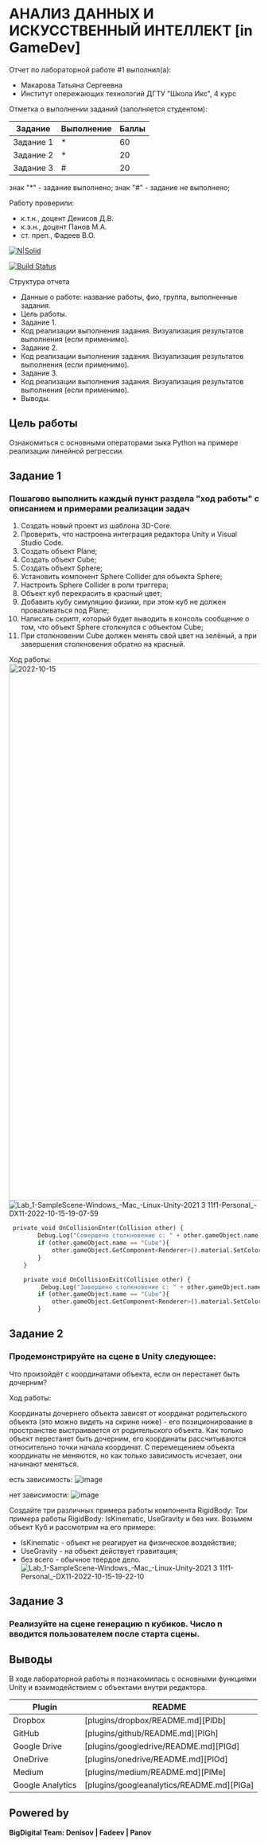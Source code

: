 # АНАЛИЗ ДАННЫХ И ИСКУССТВЕННЫЙ ИНТЕЛЛЕКТ [in GameDev]
Отчет по лабораторной работе #1 выполнил(а):
- Макарова Татьяна Сергеевна
- Институт опережающих технологий ДГТУ "Школа Икс", 4 курс

Отметка о выполнении заданий (заполняется студентом):

| Задание | Выполнение | Баллы |
| ------ | ------ | ------ |
| Задание 1 | * | 60 |
| Задание 2 | * | 20 |
| Задание 3 | # | 20 |

знак "*" - задание выполнено; знак "#" - задание не выполнено;

Работу проверили:
- к.т.н., доцент Денисов Д.В.
- к.э.н., доцент Панов М.А.
- ст. преп., Фадеев В.О.

[![N|Solid](https://cldup.com/dTxpPi9lDf.thumb.png)](https://nodesource.com/products/nsolid)

[![Build Status](https://travis-ci.org/joemccann/dillinger.svg?branch=master)](https://travis-ci.org/joemccann/dillinger)

Структура отчета

- Данные о работе: название работы, фио, группа, выполненные задания.
- Цель работы.
- Задание 1.
- Код реализации выполнения задания. Визуализация результатов выполнения (если применимо).
- Задание 2.
- Код реализации выполнения задания. Визуализация результатов выполнения (если применимо).
- Задание 3.
- Код реализации выполнения задания. Визуализация результатов выполнения (если применимо).
- Выводы.

## Цель работы
Ознакомиться с основными операторами зыка Python на примере реализации линейной регрессии.

## Задание 1
### Пошагово выполнить каждый пункт раздела "ход работы" с описанием и примерами реализации задач
1. Создать новый проект из шаблона 3D-Core.
2. Проверить, что настроена интеграция редактора Unity и Visual Studio Code.
3. Создать объект Plane;
4. Создать объект Cube;
5. Создать объект Sphere;
6. Установить компонент Sphere Collider для объекта Sphere;
7. Настроить Sphere Collider в роли триггера;
8. Объект куб перекрасить в красный цвет;
9. Добавить кубу симуляцию физики, при этом куб не должен проваливаться под Plane;
10. Написать скрипт, который будет выводить в консоль сообщение о том, что объект Sphere столкнулся с объектом Cube;
11. При столкновении Cube должен менять свой цвет на зелёный, а при завершения столкновения обратно на красный.

Ход работы:
<img width="1080" alt="2022-10-15" src="https://user-images.githubusercontent.com/85516001/195996040-cb8fc1eb-1a63-4f76-b5e1-ad8095203970.png">
![Lab_1-SampleScene-Windows_-Mac_-Linux-Unity-2021 3 11f1-Personal_-_DX11_-2022-10-15-19-07-59](https://user-images.githubusercontent.com/85516001/195996663-07ddf1a8-6f03-489b-b385-8186977f3074.gif)


```py
 private void OnCollisionEnter(Collision other) {
        Debug.Log("Совершено столкновение с: " + other.gameObject.name);
        if (other.gameObject.name == "Cube"){
            other.gameObject.GetComponent<Renderer>().material.SetColor("_Color", Color.green);
        }
    }

    private void OnCollisionExit(Collision other) {
         Debug.Log("Завершено столкновение с: " + other.gameObject.name);
        if (other.gameObject.name == "Cube"){
            other.gameObject.GetComponent<Renderer>().material.SetColor("_Color", Color.red);
        }
```


## Задание 2
### Продемонстрируйте на сцене в Unity следующее: 

Что произойдёт с координатами объекта, если он перестанет быть дочерним?

Ход работы:

Координаты дочернего объекта зависят от координат родительского объекта (это можно видеть на скрине ниже) - его позиционирование в пространстве выстраивается от родительского объекта. Как только объект перестанет быть дочерним, его координаты рассчитываются относительно точки начала координат. С перемещением объекта координаты не меняются, но как только зависимость исчезает, они начинают меняться.

есть зависимость:
![image](https://user-images.githubusercontent.com/85516001/195996835-6888072e-75e7-4b46-8ef1-aaaef86dd9fd.png)

нет зависимости:
![image](https://user-images.githubusercontent.com/85516001/195997019-440824f2-1b8f-40e6-b271-d6b8555b2bea.png)


Создайте три различных примера работы компонента RigidBody:
Три примера работы RigidBody: IsKinematic, UseGravity и без них. Возьмем объект Куб и рассмотрим на его примере: 
- IsKinematic - объект не реагирует на физическое воздействие;
- UseGravity - на объект действует гравитация; 
- без всего - обычное твердое дело.
![Lab_1-SampleScene-Windows_-Mac_-Linux-Unity-2021 3 11f1-Personal_-_DX11_-2022-10-15-19-22-10](https://user-images.githubusercontent.com/85516001/195997357-2c0ea6b1-1900-4be2-a2ac-9661de0853ad.gif)



## Задание 3
### Реализуйте на сцене генерацию n кубиков. Число n вводится пользователем после старта сцены.

## Выводы

В ходе лабораторной работы я познакомилась с основными функциями Unity и взаимодействием с объектами внутри редактора.

| Plugin | README |
| ------ | ------ |
| Dropbox | [plugins/dropbox/README.md][PlDb] |
| GitHub | [plugins/github/README.md][PlGh] |
| Google Drive | [plugins/googledrive/README.md][PlGd] |
| OneDrive | [plugins/onedrive/README.md][PlOd] |
| Medium | [plugins/medium/README.md][PlMe] |
| Google Analytics | [plugins/googleanalytics/README.md][PlGa] |

## Powered by

**BigDigital Team: Denisov | Fadeev | Panov**

